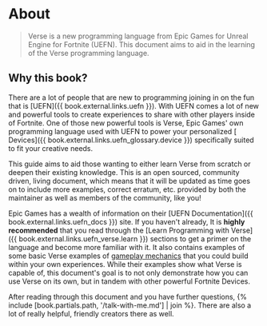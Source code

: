 # About

> Verse is a new programming language from Epic Games for Unreal Engine for Fortnite (UEFN). This document aims to aid in the learning of the Verse programming language.

## Why this book?

There are a lot of people that are new to programming joining in on the fun that is [UEFN]({{ book.external.links.uefn }}). With UEFN comes a lot of new and powerful tools to create experiences to share with other players inside of Fortnite. One of those new powerful tools is Verse, Epic Games' own programming language used with UEFN to power your personalized [​Devices]({{ book.external.links.uefn_glossary.device }}) specifically suited to fit your creative needs.

This guide aims to aid those wanting to either learn Verse from scratch or deepen their existing knowledge. This is an open sourced, community driven, living document, which means that it will be updated as time goes on to include more examples, correct erratum, etc. provided by both the maintainer as well as members of the community, like you!

Epic Games has a wealth of information on their [UEFN Documentation]({{ book.external.links.uefn_docs }}) site. If you haven't already, It is **highly recommended** that you read through the [Learn Programming with Verse]({{ book.external.links.uefn_verse.learn }}) sections to get a primer on the language and become more familiar with it. It also contains examples of some basic Verse examples of [gameplay mechanics][UEFN_DOCS_GAME_MECHANICS] that you could build within your own experiences. While their examples show what Verse is capable of, this document's goal is to not only demonstrate how you can use Verse on its own, but in tandem with other powerful Fortnite Devices.

After reading through this document and you have further questions, {% include [book.partials.path, '/talk-with-me.md'] | join %}. There are also a lot of really helpful, friendly creators there as well.

[UEFN_DOCS_GAME_MECHANICS]: https://dev.epicgames.com/documentation/en-us/uefn/learn-game-mechanics-in-unreal-editor-for-fortnite
